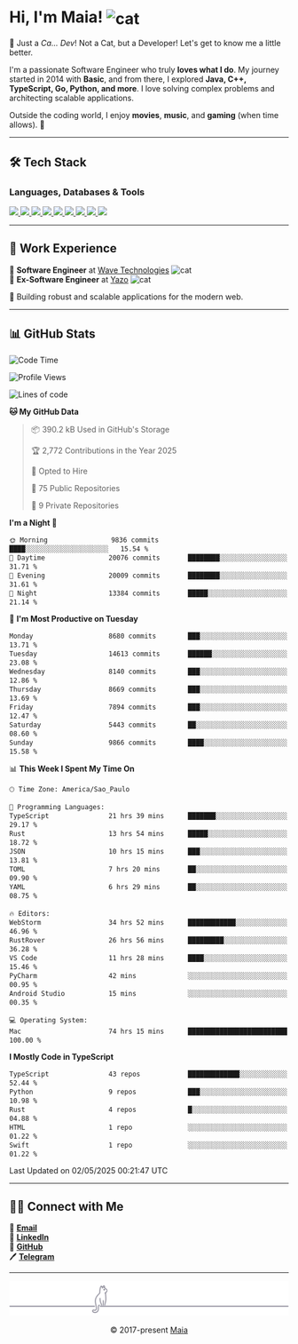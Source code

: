 <h1 align="left">Hi, I'm Maia! 
<img src="https://emojis.slackmojis.com/emojis/images/1643509834/36299/black-cat.gif?1643509834" width="50" height="60" align="center" alt="cat"/>
</h1>

🎩 Just a *Ca... Dev*! Not a Cat, but a Developer! Let's get to know me a little better.

I'm a passionate Software Engineer who truly **loves what I do**. My journey started in 2014 with **Basic**, and from there, I explored **Java, C++, TypeScript, Go, Python, and more**. I love solving complex problems and architecting scalable applications.

Outside the coding world, I enjoy **movies**, **music**, and **gaming** (when time allows). 🚀

---

## 🛠️ Tech Stack

### Languages, Databases & Tools
<p>
  <a href="https://www.typescriptlang.org">
    <img src="https://skillicons.dev/icons?i=ts" />
  </a>
  <a href="https://go.dev">
    <img src="https://skillicons.dev/icons?i=go" />
  </a>
  <a href="https://www.python.org">
    <img src="https://skillicons.dev/icons?i=python" />
  </a>
  <a href="https://gradle.org">
    <img src="https://skillicons.dev/icons?i=gradle" />
  </a>
  <a href="https://redis.io">
    <img src="https://skillicons.dev/icons?i=redis" />
  </a>
  <a href="https://www.mongodb.com">
    <img src="https://skillicons.dev/icons?i=mongodb" />
  </a>
  <a href="https://nodejs.org">
    <img src="https://skillicons.dev/icons?i=nodejs" />
  </a>
  <a href="https://www.javascript.com">
    <img src="https://skillicons.dev/icons?i=js" />
  </a>
  <a href="https://www.docker.com">
    <img src="https://skillicons.dev/icons?i=docker" />
  </a>
</p>

---

## 💼 Work Experience

🔹 **Software Engineer** at [Wave Technologies](https://www.linkedin.com/company/wave-technologies-oficial/)   <img src="https://media.giphy.com/media/WUlplcMpOCEmTGBtBW/giphy.gif" width="30" alt="cat"> <br>
🔹 **Ex-Software Engineer** at [Yazo](https://yazo.com.br/) <img src="https://media.giphy.com/media/WUlplcMpOCEmTGBtBW/giphy.gif" width="30" alt="cat"> <br>

🚀 Building robust and scalable applications for the modern web.

---

## 📊 GitHub Stats

<!--START_SECTION:waka-->
![Code Time](http://img.shields.io/badge/Code%20Time-5%2C923%20hrs%2029%20mins-blue)

![Profile Views](http://img.shields.io/badge/Profile%20Views-0-blue)

![Lines of code](https://img.shields.io/badge/From%20Hello%20World%20I%27ve%20Written-11.5%20million%20lines%20of%20code-blue)

**🐱 My GitHub Data** 

> 📦 390.2 kB Used in GitHub's Storage 
 > 
> 🏆 2,772 Contributions in the Year 2025
 > 
> 💼 Opted to Hire
 > 
> 📜 75 Public Repositories 
 > 
> 🔑 9 Private Repositories 
 > 
**I'm a Night 🦉** 

```text
🌞 Morning                9836 commits        ████░░░░░░░░░░░░░░░░░░░░░   15.54 % 
🌆 Daytime                20076 commits       ████████░░░░░░░░░░░░░░░░░   31.71 % 
🌃 Evening                20009 commits       ████████░░░░░░░░░░░░░░░░░   31.61 % 
🌙 Night                  13384 commits       █████░░░░░░░░░░░░░░░░░░░░   21.14 % 
```
📅 **I'm Most Productive on Tuesday** 

```text
Monday                   8680 commits        ███░░░░░░░░░░░░░░░░░░░░░░   13.71 % 
Tuesday                  14613 commits       ██████░░░░░░░░░░░░░░░░░░░   23.08 % 
Wednesday                8140 commits        ███░░░░░░░░░░░░░░░░░░░░░░   12.86 % 
Thursday                 8669 commits        ███░░░░░░░░░░░░░░░░░░░░░░   13.69 % 
Friday                   7894 commits        ███░░░░░░░░░░░░░░░░░░░░░░   12.47 % 
Saturday                 5443 commits        ██░░░░░░░░░░░░░░░░░░░░░░░   08.60 % 
Sunday                   9866 commits        ████░░░░░░░░░░░░░░░░░░░░░   15.58 % 
```


📊 **This Week I Spent My Time On** 

```text
🕑︎ Time Zone: America/Sao_Paulo

💬 Programming Languages: 
TypeScript               21 hrs 39 mins      ███████░░░░░░░░░░░░░░░░░░   29.17 % 
Rust                     13 hrs 54 mins      █████░░░░░░░░░░░░░░░░░░░░   18.72 % 
JSON                     10 hrs 15 mins      ███░░░░░░░░░░░░░░░░░░░░░░   13.81 % 
TOML                     7 hrs 20 mins       ██░░░░░░░░░░░░░░░░░░░░░░░   09.90 % 
YAML                     6 hrs 29 mins       ██░░░░░░░░░░░░░░░░░░░░░░░   08.75 % 

🔥 Editors: 
WebStorm                 34 hrs 52 mins      ████████████░░░░░░░░░░░░░   46.96 % 
RustRover                26 hrs 56 mins      █████████░░░░░░░░░░░░░░░░   36.28 % 
VS Code                  11 hrs 28 mins      ████░░░░░░░░░░░░░░░░░░░░░   15.46 % 
PyCharm                  42 mins             ░░░░░░░░░░░░░░░░░░░░░░░░░   00.95 % 
Android Studio           15 mins             ░░░░░░░░░░░░░░░░░░░░░░░░░   00.35 % 

💻 Operating System: 
Mac                      74 hrs 15 mins      █████████████████████████   100.00 % 
```

**I Mostly Code in TypeScript** 

```text
TypeScript               43 repos            █████████████░░░░░░░░░░░░   52.44 % 
Python                   9 repos             ███░░░░░░░░░░░░░░░░░░░░░░   10.98 % 
Rust                     4 repos             █░░░░░░░░░░░░░░░░░░░░░░░░   04.88 % 
HTML                     1 repo              ░░░░░░░░░░░░░░░░░░░░░░░░░   01.22 % 
Swift                    1 repo              ░░░░░░░░░░░░░░░░░░░░░░░░░   01.22 % 
```




 Last Updated on 02/05/2025 00:21:47 UTC
<!--END_SECTION:waka-->

---

## 👯‍👨 Connect with Me
📧 **[Email](mailto:gabrielmaialva33@gmail.com)**  
🔗 **[LinkedIn](https://www.linkedin.com/in/gabriel-maia-183984239)**  
🐙 **[GitHub](https://github.com/gabrielmaialva33)**  
🖊 **[Telegram](https://t.me/sr_mrootx)**

---

<p align="center"><img src="https://raw.githubusercontent.com/gabrielmaialva33/gabrielmaialva33/master/assets/gray0_ctp_on_line.svg?sanitize=true" /></p>
<p align="center">&copy; 2017-present <a href="https://github.com/gabrielmaialva33/" target="_blank">Maia</a></p>
